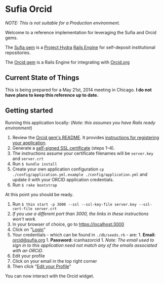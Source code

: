 # Sufia Orcid

*NOTE: This is not suitable for a Production environment.*

Welcome to a reference implementation for leveraging the Sufia and Orcid gems.

The [Sufia gem](https://github.com/projecthydra/sufia) is a [Project Hydra](https://projecthydra.org) [Rails Engine](http://edgeguides.rubyonrails.org/engines.html) for self-deposit institutional repositories.

The [Orcid gem](https://github.com/projecthydra-labs/orcid) is a Rails Engine for integrating with [Orcid.org](https://orcid.org)

## Current State of Things

This is being prepared for a May 21st, 2014 meeting in Chicago.
**I do not have plans to keep this reference up to date.**

## Getting started

Running this application locally: (*Note: this assumes you have Rails ready environment*)

1. Review the [Orcid gem's README](https://github.com/projecthydra-labs/orcid/blob/master/README.md).
It provides [instructions for registering your application](https://github.com/projecthydra-labs/orcid/blob/master/README.md#registering-for-an-orcid-application-profile).
1. Generate a [self-signed SSL certificate](http://www.akadia.com/services/ssh_test_certificate.html) (steps 1–4).
  1. The instructions assume your certificate filenames will be `server.key` and `server.crt`
1. Run `$ bundle install`
1. Create your own application configuration `cp ./config/application.yml.example ./config/application.yml` and update it with your ORCID application credentials.
1. Run `$ rake bootstrap`

At this point you should be ready.

1. Run `$ thin start -p 3000 --ssl --ssl-key-file server.key --ssl-cert-file server.crt`
  1. *If you use a different port than 3000, the links in these instructions won't work.*
1. In your browser of choice, go to [https://localhost:3000](https://localhost:3000)
1. Click on "[Login](https://localhost:3000/users/sign_in)"
  1. Your credentials - which can be found in `./db/seeds.rb` - are:
    1. **Email:** orcid@sufia.org
    1. **Password:** icanhazorcid
    1. *Note: The email used to sign in to this application need not match any of the emails associated with an ORCiD.*
1. Edit your profile
  1. Click on your email in the top right corner
  1. Then click "[Edit your Profile](https://localhost:3000/users/orcid@sufia-dot-org/edit)"

You can now interact with the Orcid widget.
